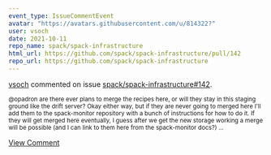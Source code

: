 ```yaml
---
event_type: IssueCommentEvent
avatar: "https://avatars.githubusercontent.com/u/814322?"
user: vsoch
date: 2021-10-11
repo_name: spack/spack-infrastructure
html_url: https://github.com/spack/spack-infrastructure/pull/142
repo_url: https://github.com/spack/spack-infrastructure
---
```


<a href='https://github.com/vsoch' target='_blank'>vsoch</a> commented on issue <a href='https://github.com/spack/spack-infrastructure/pull/142' target='_blank'>spack/spack-infrastructure#142</a>.

<small>@opadron are there ever plans to merge the recipes here, or will they stay in this staging ground like the drift server? Okay either way, but if they are never going to merged here I'll add them to the spack-monitor repository with a bunch of instructions for how to do it. If they will get merged here eventually, I guess after we get the new storage working a merge will be possible (and I can link to them here from the spack-monitor docs?)...</small>

<a href='https://github.com/spack/spack-infrastructure/pull/142' target='_blank'>View Comment</a>